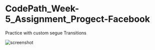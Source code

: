 # CodePath_Week-5_Assignment_Progect-Facebook
Practice with custom segue Transitions

![screenshot](https://cloud.githubusercontent.com/assets/11927517/8245370/4fb61024-15e2-11e5-9573-4316c17484a1.gif)
